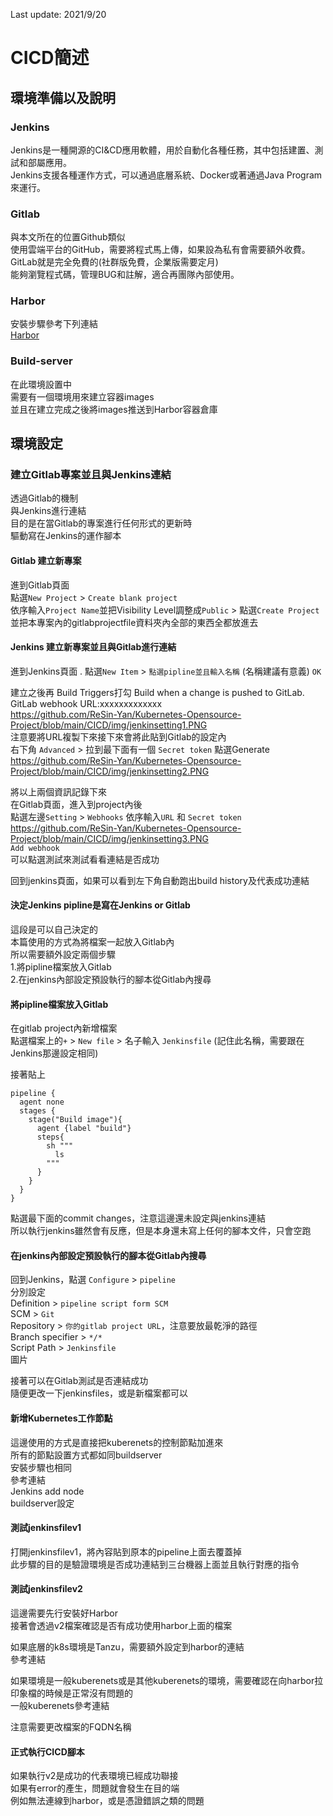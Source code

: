 Last update: 2021/9/20
# CICD簡述  

## 環境準備以及說明  

### Jenkins  
Jenkins是一種開源的CI&CD應用軟體，用於自動化各種任務，其中包括建置、測試和部屬應用。    
Jenkins支援各種運作方式，可以通過底層系統、Docker或著通過Java Program來運行。  


### Gitlab  
與本文所在的位置Github類似   
使用雲端平台的GitHub，需要將程式馬上傳，如果設為私有會需要額外收費。  
GitLab就是完全免費的(社群版免費，企業版需要定月)  
能夠瀏覽程式碼，管理BUG和註解，適合再團隊內部使用。  

### Harbor  
安裝步驟參考下列連結  
[Harbor](https://github.com/ReSin-Yan/Kubernetes-Opensource-Project/tree/main/Harbor "link")  

### Build-server  
在此環境設置中  
需要有一個環境用來建立容器images    
並且在建立完成之後將images推送到Harbor容器倉庫  

## 環境設定  

### 建立Gitlab專案並且與Jenkins連結  
透過Gitlab的機制  
與Jenkins進行連結  
目的是在當Gitlab的專案進行任何形式的更新時  
驅動寫在Jenkins的運作腳本  

#### Gitlab 建立新專案  
進到Gitlab頁面  
點選`New Project` >  `Create blank project`  
依序輸入`Project Name`並把Visibility Level調整成`Public`  > 點選`Create Project`  
並把本專案內的gitlabprojectfile資料夾內全部的東西全都放進去  

#### Jenkins 建立新專案並且與Gitlab進行連結  
進到Jenkins頁面  .
點選`New Item` > `點選pipline並且輸入名稱` (名稱建議有意義)  `OK`  

建立之後再 Build Triggers打勾 
Build when a change is pushed to GitLab. GitLab webhook URL:xxxxxxxxxxxxx  
https://github.com/ReSin-Yan/Kubernetes-Opensource-Project/blob/main/CICD/img/jenkinsetting1.PNG  
注意要將URL複製下來接下來會將此貼到Gitlab的設定內  
右下角 `Advanced` > 拉到最下面有一個 `Secret token` 點選Generate  
https://github.com/ReSin-Yan/Kubernetes-Opensource-Project/blob/main/CICD/img/jenkinsetting2.PNG  

將以上兩個資訊記錄下來  
在Gitlab頁面，進入到project內後  
點選左邊`Setting` > `Webhooks` 依序輸入`URL` 和 `Secret token`  
https://github.com/ReSin-Yan/Kubernetes-Opensource-Project/blob/main/CICD/img/jenkinsetting3.PNG  
`Add webhook`  
可以點選測試來測試看看連結是否成功  

回到jenkins頁面，如果可以看到左下角自動跑出build history及代表成功連結  


#### 決定Jenkins pipline是寫在Jenkins or Gitlab  
這段是可以自己決定的  
本篇使用的方式為將檔案一起放入Gitlab內  
所以需要額外設定兩個步驟  
1.將pipline檔案放入Gitlab  
2.在jenkins內部設定預設執行的腳本從Gitlab內搜尋  

#### 將pipline檔案放入Gitlab  
在gitlab project內新增檔案  
點選檔案上的`+`  > `New file` > 名子輸入 `Jenkinsfile` (記住此名稱，需要跟在Jenkins那邊設定相同)  


接著貼上  

```
pipeline {
  agent none 
  stages {
    stage("Build image"){
      agent {label "build"}
      steps{
        sh """
          ls
        """
      }
    }
  }
}
```

點選最下面的commit changes，注意這邊還未設定與jenkins連結  
所以執行jenkins雖然會有反應，但是本身還未寫上任何的腳本文件，只會空跑  

#### 在jenkins內部設定預設執行的腳本從Gitlab內搜尋  
回到Jenkins，點選 `Configure` > `pipeline`  
分別設定  
Definition > `pipeline script form SCM`  
SCM > `Git`  
Repository > `你的gitlab project URL`，注意要放最乾淨的路徑  
Branch specifier > `*/*`  
Script Path > `Jenkinsfile`  
圖片  

接著可以在Gitlab測試是否連結成功  
隨便更改一下jenkinsfiles，或是新檔案都可以  

#### 新增Kubernetes工作節點  
這邊使用的方式是直接把kuberenets的控制節點加進來  
所有的節點設置方式都如同buildserver  
安裝步驟也相同  
參考連結  
Jenkins add node  
buildserver設定  

#### 測試jenkinsfilev1  
打開jenkinsfilev1，將內容貼到原本的pipeline上面去覆蓋掉  
此步驟的目的是驗證環境是否成功連結到三台機器上面並且執行對應的指令  

#### 測試jenkinsfilev2  
這邊需要先行安裝好Harbor  
接著會透過v2檔案確認是否有成功使用harbor上面的檔案

如果底層的k8s環境是Tanzu，需要額外設定到harbor的連結  
參考連結  

如果環境是一般kuberenets或是其他kuberenets的環境，需要確認在向harbor拉印象檔的時候是正常沒有問題的  
一般kuberenets參考連結  


注意需要更改檔案的FQDN名稱  


#### 正式執行CICD腳本  
如果執行v2是成功的代表環境已經成功聯接  
如果有error的產生，問題就會發生在目的端  
例如無法連線到harbor，或是憑證錯誤之類的問題  



